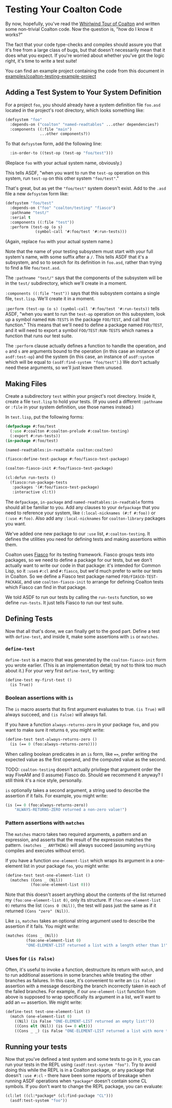 # Testing Your Coalton Code

By now, hopefully, you've read the [Whirlwind Tour of Coalton](intro-to-coalton.md) and
written some non-trivial Coalton code. Now the question is, "how do I know it works?"

The fact that your code type-checks and compiles should assure you that it's free from a
large class of bugs, but that doesn't necessarily mean that it does what you expect. If
you're worried about whether you've got the logic right, it's time to write a test suite!

You can find an example project containing the code from this document in [examples/coalton-testing-example-project](../examples/coalton-testing-example-project)

## Adding a Test System to Your System Definition

For a project `foo`, you should already have a system definition file `foo.asd` located in
the project's root directory, which looks something like:

```lisp
(defsystem "foo"
  :depends-on ("coalton" "named-readtables" ...other dependencies?)
  :components ((:file "main")
               ...other components?))
```

To that `defsystem` form, add the following line:

```lisp
  :in-order-to ((test-op (test-op "foo/test")))
```

(Replace `foo` with your actual system name, obviously.)

This tells ASDF, "when you want to run the `test-op` operation on this system, run
`test-op` on this other system `"foo/test"`."

That's great, but as yet the `"foo/test"` system doesn't exist. Add to the `.asd` file a
new `defsystem` form like:

```lisp
(defsystem "foo/test"
  :depends-on ("foo" "coalton/testing" "fiasco")
  :pathname "test/"
  :serial t
  :components ((:file "test"))
  :perform (test-op (o s)
             (symbol-call '#:foo/test '#:run-tests)))
```

(Again, replace `foo` with your actual system name.)

Note that the name of your testing subsystem must start with your full system's name, with
some suffix after a `/`. This tells ASDF that it's a subsystem, and so to search for its
definition in `foo.asd`, rather than trying to find a file `foo/test.asd`.

The `:pathname "test/"` says that the components of the subsystem will be in the `test/`
subdirectory, which we'll create in a moment.

`:components ((:file "test"))` says that this subsystem contains a single file,
`test.lisp`. We'll create it in a moment.

`:perform (test-op (o s) (symbol-call '#:foo/test '#:run-tests))` tells ASDF, "when you
want to run the `test-op` operation on this subsystem, look up a symbol named `RUN-TESTS`
in the package `FOO/TEST`, and call that function." This means that we'll need to define a
package named `FOO/TEST`, and it will need to export a symbol `FOO/TEST:RUN-TESTS` which
names a function that runs our test suite.

The `:perform` clause actually defines a function to handle the operation, and `o` and `s`
are arguments bound to the operation (in this case an instance of `asdf:test-op`) and the
system (in this case, an instance of `asdf:system` which will be equal to
`(asdf:find-system "foo/test")`.) We don't actually need these arguments, so we'll just
leave them unused.

## Making Files

Create a subdirectory `test` within your project's root directory. Inside it, create a
file `test.lisp` to hold your tests. (If you used a different `:pathname` or `:file` in
your system definition, use those names instead.)

In `test.lisp`, put the following forms:

```lisp
(defpackage #:foo/test
  (:use #:coalton #:coalton-prelude #:coalton-testing)
  (:export #:run-tests))
(in-package #:foo/test)

(named-readtables:in-readtable coalton:coalton)

(fiasco:define-test-package #:foo/fiasco-test-package)

(coalton-fiasco-init #:foo/fiasco-test-package)

(cl:defun run-tests ()
  (fiasco:run-package-tests
   :packages '(#:foo/fiasco-test-package)
   :interactive cl:t))
```

The `defpackage`, `in-package` and `named-readtables:in-readtable` forms should all be
familiar to you. Add any clauses to your `defpackage` that you need to reference your
system, like `(:local-nicknames (#:f #:foo))` or `(:use #:foo)`. Also add any
`:local-nicknames` for `coalton-library` packages you want.

We've added one new package to our `:use` list, `#:coalton-testing`. It defines the
utilities you need for defining tests and making assertions within them.

Coalton uses [Fiasco](https://github.com/joaotavora/fiasco) for its testing
framework. Fiasco groups tests into packages, so we need to define a package for our
tests, but we don't actually want to write our code in that package: it's intended for
Common Lisp, so it `:use`s `#:cl` and `#:fiasco`, but we'd much prefer to write our tests
in Coalton. So we define a Fiasco test package named `FOO/FIASCO-TEST-PACKAGE`, and use
`coalton-fiasco-init` to arrange for defining Coalton tests which Fiasco can find in that
package.

We told ASDF to run our tests by calling the `run-tests` function, so we define
`run-tests`. It just tells Fiasco to run our test suite.

## Defining Tests

Now that all that's done, we can finally get to the good part. Define a test with
`define-test`, and inside it, make some assertions with `is` or `matches`.

### `define-test`

`define-test` is a macro that was generated by the `coalton-fiasco-init` form you wrote
earlier. (This is an implementation detail; try not to think too much about it.) For your
very first `define-test`, try writing:

```lisp
(define-test my-first-test ()
  (is True))
```

### Boolean assertions with `is`

The `is` macro asserts that its first argument evaluates to true. `(is True)` will always
succeed, and `(is False)` will always fail.

If you have a function `always-returns-zero` in your package `foo`, and you want to make
sure it returns `0`, you might write:

```lisp
(define-test test-always-returns-zero ()
  (is (== 0 (foo:always-returns-zero))))
```

When calling boolean predicates in an `is` form, like `==`, prefer writing the expected
value as the first operand, and the computed value as the second.

TODO: `coalton-testing` doesn't actually privilege that argument order the way FiveAM and
      (I assume) Fiasco do. Should we recommend it anyway? I still think it's a nice
      style, personally.

`is` optionally takes a second argument, a string used to describe the assertion if it
fails. For example, you might write:

```lisp
(is (== 0 (foo:always-returns-zero))
    "ALWAYS-RETURNS-ZERO returned a non-zero value!")
```

### Pattern assertions with `matches`

The `matches` macro takes two required arguments, a pattern and an expression, and asserts
that the result of the expression matches the pattern. `(matches _ ANYTHING)` will always
succeed (assuming `anything` compiles and executes without error).

If you have a function `one-element-list` which wraps its argument in a one-element list
in your package `foo`, you might write:

```lisp
(define-test test-one-element-list ()
  (matches (Cons _ (Nil))
           (foo:one-element-list 0)))
```

Note that this doesn't assert anything about the contents of the list returned my
`(foo:one-element-list 0)`, only its structure. If `(foo:one-element-list 0)` returns the
list `(Cons 0 (Nil))`, the test will pass just the same as if it returned `(Cons "zero"
(Nil))`.

Like `is`, `matches` takes an optional string argument used to describe the assertion if
it fails. You might write:

```lisp
(matches (Cons _ (Nil))
         (foo:one-element-list 0)
         "ONE-ELEMENT-LIST returned a list with a length other than 1!")
```

### Uses for `(is False)`

Often, it's useful to invoke a function, destructure its return with `match`, and to run
additional assertions in some branches while treating the other branches as failures. In
this case, it's convenient to write an `(is False)` assertion with a message describing
the branch incorrectly taken in each of the failed branches. For example, if our
`one-element-list` function from above is supposed to wrap specifically its argument in a
list, we'll want to add an `==` assertion. We might write:

```lisp
(define-test test-one-element-list ()
  (match (one-element-list 0)
    ((Nil) (is False "ONE-ELEMENT-LIST returned an empty list!"))
    ((Cons elt (Nil)) (is (== 0 elt)))
    ((Cons _ _) (is False "ONE-ELEMENT-LIST returned a list with more than 1 element!"))))
```

## Running your tests

Now that you've defined a test system and some tests to go in it, you can run your tests
in the REPL using `(asdf:test-system "foo")`. Try to avoid doing this while the REPL is in
a Coalton package, or any package that doesn't `:use #:cl` - there have been some reports
of breakage when running ASDF operations when `*package*` doesn't contain some CL
symbols. If you don't want to change the REPL package, you can evaluate:

```lisp
(cl:let ((cl:*package* (cl:find-package "CL")))
  (asdf:test-system "foo"))
```
